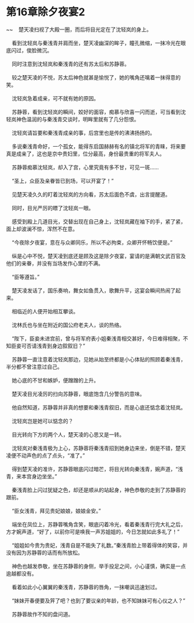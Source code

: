 # 第16章除夕夜宴2
~~&nbsp;&nbsp;&nbsp;&nbsp;楚天凌扫视了大殿一圈，而后将目光定在了沈轻岚的身上。<br><br>&nbsp;&nbsp;&nbsp;&nbsp;看到沈轻岚与秦浅青并肩而坐，楚天凌幽深的眸子，瞳孔微缩，一抹冷光在眼底闪过，俊脸微沉。<br><br>&nbsp;&nbsp;&nbsp;&nbsp;同时注意到沈轻岚和秦浅青的还有苏太后和苏静蓉。<br><br>&nbsp;&nbsp;&nbsp;&nbsp;较之楚天凌的不悦，苏太后神色就甚是愉悦了，她的嘴角还噙着一抹得意的笑。<br><br>&nbsp;&nbsp;&nbsp;&nbsp;沈轻岚急着成亲，可不就有她的原因。<br><br>&nbsp;&nbsp;&nbsp;&nbsp;苏静蓉，看到沈轻岚的瞬间，姣好的面容，痴慕与欣喜一闪而逝，可当看到沈轻岚神色温润的与秦浅青交谈时，明眸里就有了几分怨恨。<br><br>&nbsp;&nbsp;&nbsp;&nbsp;沈轻岚请旨要和秦浅青成亲的事，后宫里也是传的沸沸扬扬的。<br><br>&nbsp;&nbsp;&nbsp;&nbsp;多说秦浅青命好，一个孤女，能得东启国赫赫有名的镇北将军的青睐，将来要真是成亲了，这也是京中贵妇里，位分最高，身份最贵重的将军夫人。<br><br>&nbsp;&nbsp;&nbsp;&nbsp;苏静蓉痴慕沈轻岚，却入了宫，心里究竟有多不甘，可见一斑……<br><br>&nbsp;&nbsp;&nbsp;&nbsp;“圣上，众臣及亲眷皆已到场，可以开宴了！”<br><br>&nbsp;&nbsp;&nbsp;&nbsp;见楚天凌久久的盯着沈轻岚的方向看，苏太后面色不虞，出言提醒道。<br><br>&nbsp;&nbsp;&nbsp;&nbsp;同时，目光严厉的瞟了沈轻岚一眼。<br><br>&nbsp;&nbsp;&nbsp;&nbsp;感受到殿上几道目光，交替出现在自己身上，沈轻岚藏在袖下的手，紧了紧，面上却波澜不惊，浑然不在意。<br><br>&nbsp;&nbsp;&nbsp;&nbsp;“今夜除夕夜宴，意在与众卿同乐，所以不必拘束，众卿开怀畅饮便是。”<br><br>&nbsp;&nbsp;&nbsp;&nbsp;纵是心中不悦，楚天凌到底还是顾及这是除夕夜宴，宴请的是满朝文武百官及他们的亲眷，并没有当场发作心里的不满。<br><br>&nbsp;&nbsp;&nbsp;&nbsp;“臣等遵旨。”<br><br>&nbsp;&nbsp;&nbsp;&nbsp;楚天凌发话了，国乐奏响，舞女如鱼贯入，歌舞升平，这宴会瞬间热闹了起来。<br><br>&nbsp;&nbsp;&nbsp;&nbsp;相临近的人便开始相互攀谈。<br><br>&nbsp;&nbsp;&nbsp;&nbsp;沈林氏也与坐在附近的国公府老夫人，谈的热络。<br><br>&nbsp;&nbsp;&nbsp;&nbsp;“陛下，臣妾未进宫前，曾与将军府表小姐秦浅青相交甚好，今日难得相聚，不知臣妾可否请浅青到身边叙叙旧？”<br><br>&nbsp;&nbsp;&nbsp;&nbsp;苏静蓉一直注意着沈轻岚那边，见她从始至终都是小心体贴的照顾着秦浅青，半分都不曾注意过自己。<br><br>&nbsp;&nbsp;&nbsp;&nbsp;她心底的不甘和嫉妒，便蹭蹭的上升。<br><br>&nbsp;&nbsp;&nbsp;&nbsp;楚天凌目光凌厉的扫向苏静蓉，眼底饱含几分警告的意味。<br><br>&nbsp;&nbsp;&nbsp;&nbsp;他自然知道，苏静蓉并非真的想要和秦浅青叙旧，而是心底还惦念着沈轻岚。<br><br>&nbsp;&nbsp;&nbsp;&nbsp;沈轻岚岂是她可以惦念的？<br><br>&nbsp;&nbsp;&nbsp;&nbsp;目光转向下方的两个人，楚天凌的心思又是一转。<br><br>&nbsp;&nbsp;&nbsp;&nbsp;沈轻岚对秦浅青极为上心，苏静蓉将秦浅青招到她身边来坐，倒是不错，楚天凌便不动声色的点了点头，“准了。”<br><br>&nbsp;&nbsp;&nbsp;&nbsp;得到楚天凌的准许，苏静蓉眼底闪过暗芒，将目光转向秦浅青，婉声道，“浅青，来本宫身边坐坐。”<br><br>&nbsp;&nbsp;&nbsp;&nbsp;秦浅青脸上闪过犹疑之色，却还是顺从的站起身，神色恭敬的走到了苏静蓉的跟前。<br><br>&nbsp;&nbsp;&nbsp;&nbsp;“臣女浅青，拜见贵妃娘娘，娘娘金安。”<br><br>&nbsp;&nbsp;&nbsp;&nbsp;端坐在凤位上，苏静蓉嘴角含笑，眼底闪着冷光，看着秦浅青行完大礼之后，方才婉声道，“好了，以前你可是唤我一声苏姐姐的，今日怎就如此多礼了！”<br><br>&nbsp;&nbsp;&nbsp;&nbsp;“姐姐如今贵为贵妃，浅青自是不能失了礼数。”秦浅青脸上带着得体的笑容，并没有因为苏静蓉的话而有所放松。<br><br>&nbsp;&nbsp;&nbsp;&nbsp;神色也越发恭敬，坐在苏静蓉的身侧，举手投足之间，小心谨慎，确实是一点逾越都没有。<br><br>&nbsp;&nbsp;&nbsp;&nbsp;看着如此小心翼翼的秦浅青，苏静蓉的唇角，一抹嘲讽迅速划过。<br><br>&nbsp;&nbsp;&nbsp;&nbsp;“妹妹开春便要及笄了吧？也到了要议亲的年龄，也不知妹妹可有心仪之人？”<br><br>&nbsp;&nbsp;&nbsp;&nbsp;苏静蓉故作不知的盘问道。<br><br>
                    

<script>_fwqdsqadxfw()</script>
<div><script>_dfwf1dw();</script></div>
<div><script>_dfwf1agdw();</script></div>
                